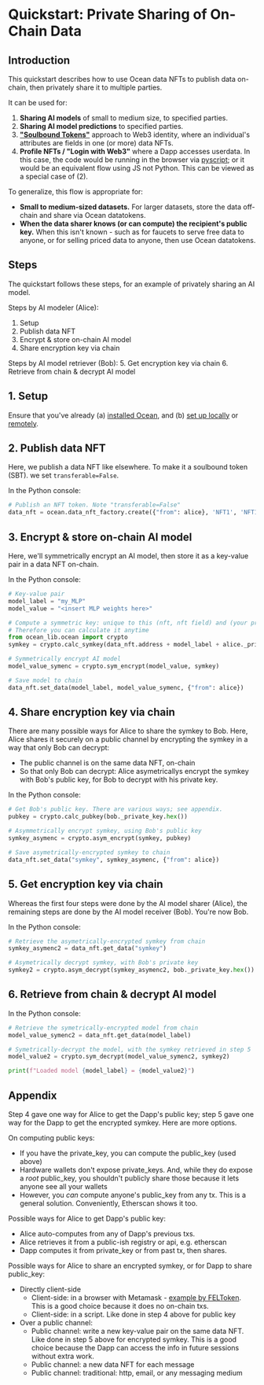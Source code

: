 <!--
Copyright 2023 Ocean Protocol Foundation
SPDX-License-Identifier: Apache-2.0
-->

# Quickstart: Private Sharing of On-Chain Data

## Introduction
This quickstart describes how to use Ocean data NFTs to publish data on-chain, then privately share it to multiple parties.

It can be used for:
1. **Sharing AI models** of small to medium size, to specified parties.
2. **Sharing AI model predictions** to specified parties.
3. **["Soulbound Tokens"](https://papers.ssrn.com/sol3/Delivery.cfm/SSRN_ID4105763_code1186331.pdf?abstractid=4105763&mirid=1)** approach to Web3 identity, where an individual's attributes are fields in one (or more) data NFTs.
4. **Profile NFTs / "Login with Web3"** where a Dapp accesses userdata. In this case, the code would be running in the browser via [pyscript](https://www.pyscript.org); or it would be an equivalent flow using JS not Python. This can be viewed as a special case of (2).

To generalize, this flow is appropriate for:
- **Small to medium-sized datasets.** For larger datasets, store the data off-chain and share via Ocean datatokens.
- **When the data sharer knows (or can compute) the recipient's public key.** When this isn't known - such as for faucets to serve free data to anyone, or for selling priced data to anyone, then use Ocean datatokens.

## Steps

The quickstart follows these steps, for an example of privately sharing an AI model.

Steps by AI modeler (Alice):
1. Setup
2. Publish data NFT
3. Encrypt & store on-chain AI model
4. Share encryption key via chain

Steps by AI model retriever (Bob):
5. Get encryption key via chain
6. Retrieve from chain & decrypt AI model

## 1. Setup

Ensure that you've already (a) [installed Ocean](install.md), and (b) [set up locally](setup-local.md) or [remotely](setup-remote.md).

## 2. Publish data NFT

Here, we publish a data NFT like elsewhere. To make it a soulbound token (SBT). we set `transferable=False`.

In the Python console:
```python
# Publish an NFT token. Note "transferable=False"
data_nft = ocean.data_nft_factory.create({"from": alice}, 'NFT1', 'NFT1', transferable=False)
```

## 3. Encrypt & store on-chain AI model

Here, we'll symmetrically encrypt an AI model, then store it as a key-value pair in a data NFT on-chain.

In the Python console:
```python
# Key-value pair
model_label = "my_MLP"
model_value = "<insert MLP weights here>"

# Compute a symmetric key: unique to this (nft, nft field) and (your priv key)
# Therefore you can calculate it anytime
from ocean_lib.ocean import crypto
symkey = crypto.calc_symkey(data_nft.address + model_label + alice._private_key.hex())

# Symmetrically encrypt AI model
model_value_symenc = crypto.sym_encrypt(model_value, symkey)

# Save model to chain
data_nft.set_data(model_label, model_value_symenc, {"from": alice})
```

## 4. Share encryption key via chain

There are many possible ways for Alice to share the symkey to Bob. Here, Alice shares it securely on a public channel by encrypting the symkey in a way that only Bob can decrypt:
- The public channel is on the same data NFT, on-chain
- So that only Bob can decrypt: Alice asymetricallys encrypt the symkey with Bob's public key, for Bob to decrypt with his private key.

In the Python console:
```python
# Get Bob's public key. There are various ways; see appendix.
pubkey = crypto.calc_pubkey(bob._private_key.hex())

# Asymmetrically encrypt symkey, using Bob's public key
symkey_asymenc = crypto.asym_encrypt(symkey, pubkey)

# Save asymetrically-encrypted symkey to chain
data_nft.set_data("symkey", symkey_asymenc, {"from": alice})
```


## 5. Get encryption key via chain

Whereas the first four steps were done by the AI model sharer (Alice), the remaining steps are done by the AI model receiver (Bob). You're now Bob.

In the Python console:
```python
# Retrieve the asymetrically-encrypted symkey from chain
symkey_asymenc2 = data_nft.get_data("symkey")

# Asymetrically decrypt symkey, with Bob's private key
symkey2 = crypto.asym_decrypt(symkey_asymenc2, bob._private_key.hex())
```

## 6. Retrieve from chain & decrypt AI model

In the Python console:
```python
# Retrieve the symetrically-encrypted model from chain
model_value_symenc2 = data_nft.get_data(model_label)

# Symetrically-decrypt the model, with the symkey retrieved in step 5
model_value2 = crypto.sym_decrypt(model_value_symenc2, symkey2)

print(f"Loaded model {model_label} = {model_value2}")
```


## Appendix

Step 4 gave one way for Alice to get the Dapp's public key; step 5 gave one way for the Dapp to get the encrypted symkey. Here are more options.

On computing public keys:
- If you have the private_key, you can compute the public_key (used above)
- Hardware wallets don't expose private_keys. And, while they do expose a _root_ public_key, you shouldn't publicly share those because it lets anyone see all your wallets
- However, you _can_ compute anyone's public_key from any tx. This is a general solution. Conveniently, Etherscan shows it too.

Possible ways for Alice to get Dapp's public key:
- Alice auto-computes from any of Dapp's previous txs.
- Alice retrieves it from a public-ish registry or api, e.g. etherscan
- Dapp computes it from private_key or from past tx, then shares.

Possible ways for Alice to share an encrypted symkey, or for Dapp to share public_key:
- Directly client-side
  - Client-side: in a browser with Metamask - [example by FELToken](https://betterprogramming.pub/exchanging-encrypted-data-on-blockchain-using-metamask-a2e65a9a896c). This is a good choice because it does no on-chain txs.
  - Client-side: in a script. Like done in step 4 above for public key
- Over a public channel:
  - Public channel: write a new key-value pair on the same data NFT. Like done in step 5 above for encrypted symkey. This is a good choice because the Dapp can access the info in future sessions without extra work.
  - Public channel: a new data NFT for each message
  - Public channel: traditional: http, email, or any messaging medium


